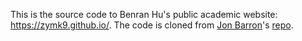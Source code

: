 This is the source code to Benran Hu's public academic website: https://zymk9.github.io/. The code is cloned from [Jon Barron](https://jonbarron.info/)'s [repo](https://github.com/jonbarron/website).